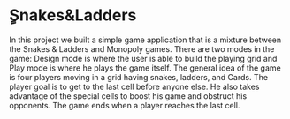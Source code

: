 # ٍSnakes&Ladders
In this project we built a simple game application that is a mixture between the Snakes & Ladders and Monopoly games. There are two modes in the game: Design mode is where the user is able to build the playing grid and Play mode is where he plays the game itself. The general idea of the game is four players moving in a grid having snakes, ladders, and Cards. The player goal is to get to the last cell before anyone else. He also takes advantage of the special cells to boost his game and obstruct his opponents. The game ends when a player reaches the last cell.
